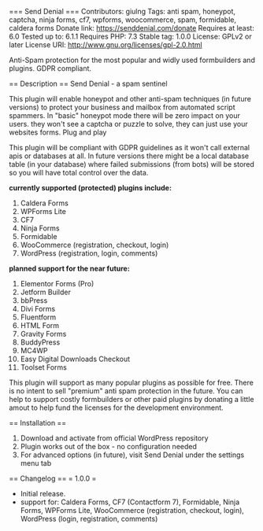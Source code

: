 === Send Denial ===
Contributors: giulng
Tags: anti spam, honeypot, captcha, ninja forms, cf7, wpforms, woocommerce, spam, formidable, caldera forms
Donate link: https://senddenial.com/donate
Requires at least: 6.0
Tested up to: 6.1.1
Requires PHP: 7.3
Stable tag: 1.0.0
License: GPLv2 or later
License URI: http://www.gnu.org/licenses/gpl-2.0.html

Anti-Spam protection for the most popular and widly used formbuilders and plugins. GDPR compliant.

== Description ==
Send Denial - a spam sentinel

This plugin will enable honeypot and other anti-spam techniques (in future versions) to protect your business and mailbox from automated script spammers. In "basic" honeypot mode there will be zero impact on your users. they won't see a captcha or puzzle to solve, they can just use your websites forms. Plug and play

This plugin will be compliant with GDPR guidelines as it won't call external apis or databases at all. In future versions there might be a local database table (in your database) where failed submissions (from bots) will be stored so you will have total control over the data.

**currently supported (protected) plugins include:**

1. Caldera Forms
2. WPForms Lite
3. CF7
4. Ninja Forms
5. Formidable
6. WooCommerce (registration, checkout, login)
7. WordPress (registration, login, comments)

**planned support for the near future:**

1. Elementor Forms (Pro)
2. Jetform Builder
3. bbPress
4. Divi Forms
5. Fluentform
6. HTML Form
7. Gravity Forms
8. BuddyPress
9. MC4WP
10. Easy Digital Downloads Checkout
11. Toolset Forms

This plugin will support as many popular plugins as possible for free. There is no intent to sell "premium" anti spam protection in the future. You can help to support costly formbuilders or other paid plugins by donating a little amout to help fund the licenses for the development environment.

== Installation ==
1. Download and activate from official WordPress repository
2. Plugin works out of the box - no configuration needed
1. For advanced options (in future), visit Send Denial under the settings menu tab

== Changelog ==
= 1.0.0 =
* Initial release.
* support for: Caldera Forms, CF7 (Contactform 7), Formidable, Ninja Forms, WPForms Lite,  WooCommerce (registration, checkout, login), WordPress (login, registration, comments)
